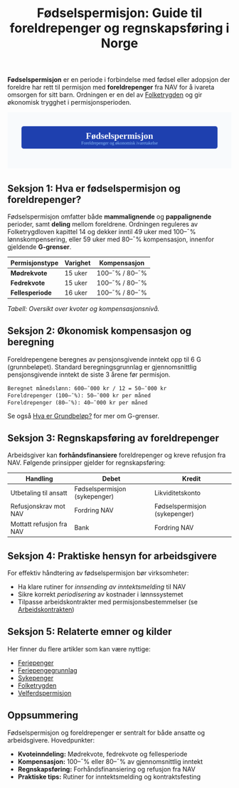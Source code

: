 ﻿---
title: "Fødselspermisjon: Guide til foreldrepenger og regnskapsføring i Norge"
meta_title: "Fødselspermisjon: Guide til foreldrepenger og regnskapsføring i Norge"
meta_description: '**Fødselspermisjon** er en periode i forbindelse med fødsel eller adopsjon der foreldre har rett til permisjon med **foreldrepenger** fra NAV for å ivareta o...'
slug: fodselspermisjon
type: blog
layout: pages/single
---

**Fødselspermisjon** er en periode i forbindelse med fødsel eller adopsjon der foreldre har rett til permisjon med **foreldrepenger** fra NAV for å ivareta omsorgen for sitt barn. Ordningen er en del av [Folketrygden](/blogs/regnskap/hva-er-folketrygden "Hva er Folketrygden? Struktur og Ytelser") og gir økonomisk trygghet i permisjonsperioden.

![Fødselspermisjon](fodselspermisjon-image.svg)

## Seksjon 1: Hva er fødselspermisjon og foreldrepenger?

Fødselspermisjon omfatter både **mammalignende** og **pappalignende** perioder, samt **deling** mellom foreldrene. Ordningen reguleres av Folketrygdloven kapittel 14 og dekker inntil 49 uker med 100–¯% lønnskompensering, eller 59 uker med 80–¯% kompensasjon, innenfor gjeldende **G-grenser**.

| Permisjonstype         | Varighet            | Kompensasjon       |
|------------------------|---------------------|--------------------|
| **Mødrekvote**         | 15 uker             | 100–¯% / 80–¯%       |
| **Fedrekvote**         | 15 uker             | 100–¯% / 80–¯%       |
| **Fellesperiode**      | 16 uker             | 100–¯% / 80–¯%       |

*Tabell: Oversikt over kvoter og kompensasjonsnivå.*

## Seksjon 2: Økonomisk kompensasjon og beregning

Foreldrepengene beregnes av pensjonsgivende inntekt opp til 6 G (grunnbeløpet). Standard beregningsgrunnlag er gjennomsnittlig pensjonsgivende inntekt de siste 3 årene før permisjon.

```text
Beregnet månedslønn: 600–¯000 kr / 12 = 50–¯000 kr
Foreldrepenger (100–¯%): 50–¯000 kr per måned
Foreldrepenger (80–¯%): 40–¯000 kr per måned
```

Se også [Hva er Grundbeløp?](/blogs/regnskap/hva-er-grunnbelop "Hva er Grunnbeløp? Struktur og Roller i Trygdesystemet") for mer om G-grenser.

## Seksjon 3: Regnskapsføring av foreldrepenger

Arbeidsgiver kan **forhåndsfinansiere** foreldrepenger og kreve refusjon fra NAV. Følgende prinsipper gjelder for regnskapsføring:

| Handling                      | Debet                           | Kredit                         |
|-------------------------------|---------------------------------|--------------------------------|
| Utbetaling til ansatt         | Fødselspermisjon (sykepenger)   | Likviditetskonto               |
| Refusjonskrav mot NAV         | Fordring NAV                    | Fødselspermisjon (sykepenger)  |
| Mottatt refusjon fra NAV      | Bank                            | Fordring NAV                   |


## Seksjon 4: Praktiske hensyn for arbeidsgivere

For effektiv håndtering av fødselspermisjon bør virksomheter:

* Ha klare rutiner for _innsending av inntektsmelding_ til NAV
* Sikre korrekt _periodisering_ av kostnader i lønnssystemet
* Tilpasse arbeidskontrakter med permisjonsbestemmelser (se [Arbeidskontrakten](/blogs/regnskap/arbeidskontrakten "Arbeidskontrakten “ Roller og Ansvar i Norsk Arbeidsliv og Regnskap"))

## Seksjon 5: Relaterte emner og kilder

Her finner du flere artikler som kan være nyttige:

* [Feriepenger](/blogs/regnskap/hva-er-feriepenger "Hva er Feriepenger? Komplett Guide til Beregning og Regnskapsføring")
* [Feriepengegrunnlag](/blogs/regnskap/feriepengegrunnlag "Feriepengegrunnlag: Grunnlag for beregning av feriepenger i Norge")
* [Sykepenger](/blogs/regnskap/hva-er-sykepenger "Hva er Sykepenger? Arbeidsgiverperiode, NAV-refusjon og Regnskapsføring")
* [Folketrygden](/blogs/regnskap/hva-er-folketrygden "Hva er Folketrygden? Struktur og Ytelser")
* [Velferdspermisjon](/blogs/regnskap/velferdspermisjon "Velferdspermisjon “ Rettigheter, Regnskapsføring og Skattemessig Behandling")

## Oppsummering

Fødselspermisjon og foreldrepenger er sentralt for både ansatte og arbeidsgivere. Hovedpunkter:

* **Kvoteinndeling:** Mødrekvote, fedrekvote og fellesperiode
* **Kompensasjon:** 100–¯% eller 80–¯% av gjennomsnittlig inntekt
* **Regnskapsføring:** Forhåndsfinansiering og refusjon fra NAV
* **Praktiske tips:** Rutiner for inntektsmelding og kontraktsfesting











